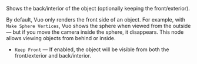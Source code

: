 Shows the back/interior of the object (optionally keeping the front/exterior).

By default, Vuo only renders the front side of an object.  For example, with `Make Sphere Vertices`, Vuo shows the sphere when viewed from the outside — but if you move the camera inside the sphere, it disappears.  This node allows viewing objects from behind or inside.

   - `Keep Front` — If enabled, the object will be visible from both the front/exterior and back/interior.
